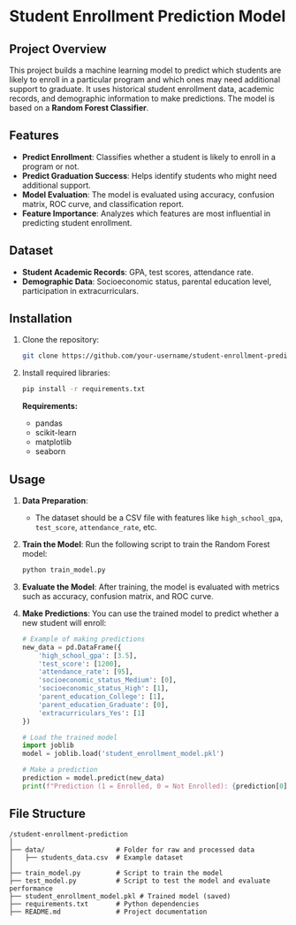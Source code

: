 # Student Enrollment Prediction Model
## Project Overview
This project builds a machine learning model to predict which students are likely to enroll in a particular program and which ones may need additional support to graduate. It uses historical student enrollment data, academic records, and demographic information to make predictions. The model is based on a **Random Forest Classifier**.

## Features
- **Predict Enrollment**: Classifies whether a student is likely to enroll in a program or not.
- **Predict Graduation Success**: Helps identify students who might need additional support.
- **Model Evaluation**: The model is evaluated using accuracy, confusion matrix, ROC curve, and classification report.
- **Feature Importance**: Analyzes which features are most influential in predicting student enrollment.

## Dataset
- **Student Academic Records**: GPA, test scores, attendance rate.
- **Demographic Data**: Socioeconomic status, parental education level, participation in extracurriculars.

## Installation

1. Clone the repository:
   ```bash
   git clone https://github.com/your-username/student-enrollment-prediction.git
   ```

2. Install required libraries:
   ```bash
   pip install -r requirements.txt
   ```

   **Requirements:**
   - pandas
   - scikit-learn
   - matplotlib
   - seaborn

## Usage

1. **Data Preparation**:
   - The dataset should be a CSV file with features like `high_school_gpa`, `test_score`, `attendance_rate`, etc.

2. **Train the Model**:
   Run the following script to train the Random Forest model:
   ```bash
   python train_model.py
   ```

3. **Evaluate the Model**:
   After training, the model is evaluated with metrics such as accuracy, confusion matrix, and ROC curve.

4. **Make Predictions**:
   You can use the trained model to predict whether a new student will enroll:
   ```python
   # Example of making predictions
   new_data = pd.DataFrame({
       'high_school_gpa': [3.5],
       'test_score': [1200],
       'attendance_rate': [95],
       'socioeconomic_status_Medium': [0],
       'socioeconomic_status_High': [1],
       'parent_education_College': [1],
       'parent_education_Graduate': [0],
       'extracurriculars_Yes': [1]
   })
   
   # Load the trained model
   import joblib
   model = joblib.load('student_enrollment_model.pkl')
   
   # Make a prediction
   prediction = model.predict(new_data)
   print(f"Prediction (1 = Enrolled, 0 = Not Enrolled): {prediction[0]}")
   ```

## File Structure
```
/student-enrollment-prediction
│
├── data/                  # Folder for raw and processed data
│   ├── students_data.csv  # Example dataset
│
├── train_model.py         # Script to train the model
├── test_model.py          # Script to test the model and evaluate performance
├── student_enrollment_model.pkl # Trained model (saved)
├── requirements.txt       # Python dependencies
├── README.md              # Project documentation
```


